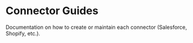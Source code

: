 # Connector Guides
Documentation on how to create or maintain each connector (Salesforce, Shopify, etc.).
